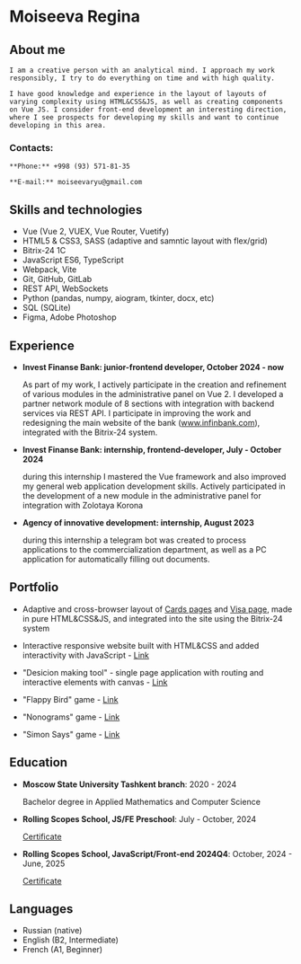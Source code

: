 # Moiseeva Regina

## About me

    I am a creative person with an analytical mind. I approach my work responsibly, I try to do everything on time and with high quality.

    I have good knowledge and experience in the layout of layouts of varying complexity using HTML&CSS&JS, as well as creating components on Vue JS. I consider front-end development an interesting direction, where I see prospects for developing my skills and want to continue developing in this area.

### Contacts:
        
    **Phone:** +998 (93) 571-81-35

    **E-mail:** moiseevaryu@gmail.com


## Skills and technologies

* Vue (Vue 2, VUEX, Vue Router, Vuetify)
* HTML5 & CSS3, SASS (adaptive and samntic layout with flex/grid)
* Bitrix-24 1C
* JavaScript ES6, TypeScript
* Webpack, Vite
* Git, GitHub, GitLab
* REST API, WebSockets
* Python (pandas, numpy, aiogram, tkinter, docx, etc)
* SQL (SQLite)
* Figma, Adobe Photoshop

## Experience

- **Invest Finanse Bank: junior-frontend developer, October 2024 - now**

    As part of my work, I actively participate in the creation and refinement of various modules in the administrative panel on Vue 2. I developed a partner network module of 8 sections with integration with backend services via REST API. I participate in improving the work and redesigning the main website of the bank (www.infinbank.com), integrated with the Bitrix-24 system.

- **Invest Finanse Bank: internship, frontend-developer, July - October 2024**

    during this internship I mastered the Vue framework and also improved my general web application development skills. Actively participated in the development of a new module in the administrative panel for integration with Zolotaya Korona

- **Agency of innovative development: internship, August 2023**
    
    during this internship a telegram bot was created to process applications to the commercialization department, as well as a PC application for automatically filling out documents.

## Portfolio

- Adaptive and cross-browser layout of [Cards pages](https://www.infinbank.com/ru/private/cards/) and [Visa page](https://www.infinbank.com/ru/private/cards/visa/), made in pure HTML&CSS&JS, and integrated into the site using the Bitrix-24 system

- Interactive responsive website built with HTML&CSS and added interactivity with JavaScript - [Link](https://rolling-scopes-school.github.io/reginamos-JSFE2024Q4/christmas-shop/)

- "Desicion making tool" - single page application with routing and interactive elements with canvas - [Link](https://rolling-scopes-school.github.io/reginamos-JSFE2024Q4/decision-making-tool/)

- "Flappy Bird" game - [Link](https://rolling-scopes-school.github.io/reginamos-JSFEPRESCHOOL2024Q2/js-random-game/)

- "Nonograms" game - [Link](https://rolling-scopes-school.github.io/reginamos-JSFE2024Q4/Nonograms/)

- "Simon Says" game - [Link](https://rolling-scopes-school.github.io/reginamos-JSFE2024Q4/simon-says/)

## Education

- **Moscow State University Tashkent branch**: 2020 - 2024

    Bachelor degree in Applied Mathematics and Computer Science 

- **Rolling Scopes School, JS/FE Preschool**: July - October, 2024

    [Сertificate](https://app.rs.school/certificate/mu347bbt)

- **Rolling Scopes School, JavaScript/Front-end 2024Q4**: October, 2024 - June, 2025

    [Сertificate](https://app.rs.school/certificate/mu347bbt)

## Languages
- Russian (native)
- English (B2, Intermediate)
- French (A1, Beginner)